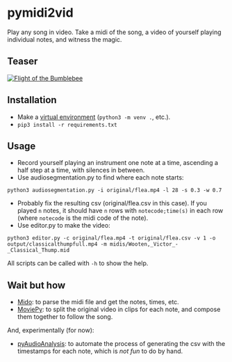 # pymidi2vid

Play any song in video. Take a midi of the song, a video of yourself playing individual notes, and witness the magic.

## Teaser
[![Flight of the Bumblebee](http://img.youtube.com/vi/I3syTzmhDcQ/0.jpg)](http://www.youtube.com/watch?v=I3syTzmhDcQ "Flight of the Bumblebee is not that hard")

## Installation
- Make a [virtual environment](https://docs.python.org/3/library/venv.html) (```python3 -m venv .```, etc.).
- ```pip3 install -r requirements.txt```

## Usage
- Record yourself playing an instrument one note at a time, ascending a half step at a time, with silences in between.
- Use audiosegmentation.py to find where each note starts:
```
python3 audiosegmentation.py -i original/flea.mp4 -l 28 -s 0.3 -w 0.7
```
- Probably fix the resulting csv (original/flea.csv in this case). If you played ```n``` notes, it should have ```n``` rows with ```notecode;time(s)``` in each row (where ```notecode``` is the midi code of the note).
- Use editor.py to make the video: 
```
python3 editor.py -c original/flea.mp4 -t original/flea.csv -v 1 -o output/classicalthumpfull.mp4 -m midis/Wooten,_Victor_-_Classical_Thump.mid
```

All scripts can be called with ```-h``` to show the help.

## Wait but how
- [Mido](https://github.com/mido/mido): to parse the midi file and get the notes, times, etc.
- [MoviePy](https://github.com/Zulko/moviepy): to split the original video in clips for each note, and compose them together to follow the song.

And, experimentally (for now):
- [pyAudioAnalysis](https://github.com/tyiannak/pyAudioAnalysis): to automate the process of generating the csv with the timestamps for each note, which is _not fun_ to do by hand.
